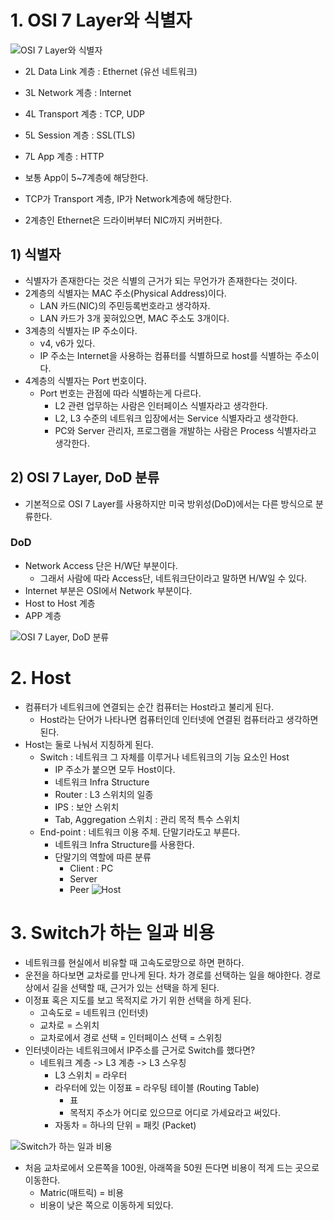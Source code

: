 # 1. OSI 7 Layer와 식별자
![OSI 7 Layer와 식별자](/media/Network/개념%20강의%20정리/널널한%20개발자/외워서%20끝내는%20네트워크%20핵심이론%20-%20기초/2/OSI%207%20Layer와%20식별자.svg)
- 2L Data Link 계층 : Ethernet (유선 네트워크)
- 3L Network 계층 : Internet
- 4L Transport 계층 : TCP, UDP
- 5L Session  계층 : SSL(TLS)
- 7L App 계층 : HTTP

- 보통 App이 5~7계층에 해당한다.
- TCP가 Transport 계층, IP가 Network계층에 해당한다.
- 2계층인 Ethernet은 드라이버부터 NIC까지 커버한다.

## 1) 식별자
- 식별자가 존재한다는 것은 식별의 근거가 되는 무언가가 존재한다는 것이다.
- 2계층의 식별자는 MAC 주소(Physical Address)이다.
	- LAN 카드(NIC)의 주민등록번호라고 생각하자.
	- LAN 카드가 3개 꽂혀있으면, MAC 주소도 3개이다.
- 3계층의 식별자는 IP 주소이다.
	- v4, v6가 있다.
	- IP 주소는 Internet을 사용하는 컴퓨터를 식별하므로 host를 식별하는 주소이다.
- 4계층의 식별자는 Port 번호이다.
	- Port 번호는 관점에 따라 식별하는게 다르다.
		- L2 관련 업무하는 사람은 인터페이스 식별자라고 생각한다.
		- L2, L3 수준의 네트워크 입장에서는 Service 식별자라고 생각한다.
		- PC와 Server 관리자, 프로그램을 개발하는 사람은 Process 식별자라고 생각한다.

## 2) OSI 7 Layer, DoD 분류
- 기본적으로 OSI 7 Layer를 사용하지만 미국 방위성(DoD)에서는 다른 방식으로 분류한다.
### DoD
- Network Access 단은 H/W단 부분이다.
	- 그래서 사람에 따라 Access단, 네트워크단이라고 말하면 H/W일 수 있다.
- Internet 부분은 OSI에서 Network 부분이다.
- Host to Host 계층
- APP 계층

![OSI 7 Layer, DoD 분류](/media/Network/개념%20강의%20정리/널널한%20개발자/외워서%20끝내는%20네트워크%20핵심이론%20-%20기초/2/OSI%207%20Layer,%20DoD%20분류.svg)

# 2. Host
- 컴퓨터가 네트워크에 연결되는 순간 컴퓨터는 Host라고 불리게 된다.
	- Host라는 단어가 나타나면 컴퓨터인데 인터넷에 연결된 컴퓨터라고 생각하면 된다.
- Host는 둘로 나눠서 지칭하게 된다.
	- Switch : 네트워크 그 자체를 이루거나 네트워크의 기능 요소인 Host
		- IP 주소가 붙으면 모두 Host이다.
		- 네트워크 Infra Structure
		- Router : L3 스위치의 일종
		- IPS : 보안 스위치
		- Tab, Aggregation 스위치 : 관리 목적 특수 스위치
	- End-point : 네트워크 이용 주체. 단말기라도고 부른다.
		- 네트워크 Infra Structure를 사용한다.
		- 단말기의 역할에 따른 분류
			- Client : PC
			- Server
			- Peer
![Host](/media/Network/개념%20강의%20정리/널널한%20개발자/외워서%20끝내는%20네트워크%20핵심이론%20-%20기초/2/Host.svg)

# 3. Switch가 하는 일과 비용

- 네트워크를 현실에서 비유할 때 고속도로망으로 하면 편하다.
- 운전을 하다보면 교차로를 만나게 된다. 차가 경로를 선택하는 일을 해야한다. 경로상에서 길을 선택할 때, 근거가 있는 선택을 하게 된다.
- 이정표 혹은 지도를 보고 목적지로 가기 위한 선택을 하게 된다.
	- 고속도로 = 네트워크 (인터넷)
	- 교차로 = 스위치
	- 교차로에서 경로 선택 = 인터페이스 선택 = 스위칭
- 인터넷이라는 네트워크에서 IP주소를 근거로 Switch를 했다면?
	- 네트워크 계층 -> L3 계층 -> L3 스우칭
		- L3 스위치 = 라우터
		- 라우터에 있는 이정표 = 라우팅 테이블 (Routing Table)
			- 표
			- 목적지 주소가 어디로 있으므로 어디로 가세요라고 써있다.
		- 자동차 = 하나의 단위 = 패킷 (Packet)

![Switch가 하는 일과 비용](/media/Network/개념%20강의%20정리/널널한%20개발자/외워서%20끝내는%20네트워크%20핵심이론%20-%20기초/2/Switch가%20하는%20일과%20비용.svg)
- 처음 교차로에서 오른쪽을 100원, 아래쪽을 50원 든다면 비용이 적게 드는 곳으로 이동한다.
	- Matric(매트릭) = 비용
	- 비용이 낮은 쪽으로 이동하게 되있다.